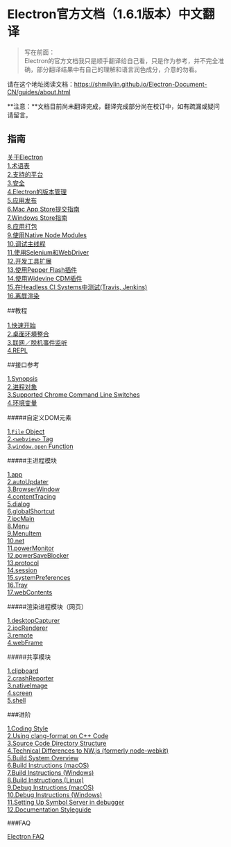 # Electron官方文档（1.6.1版本）中文翻译

> 写在前面：  
> Electron的官方文档我只是顺手翻译给自己看，只是作为参考，并不完全准确，部分翻译结果中有自己的理解和语言润色成分，介意的勿看。

请在这个地址阅读文档：https://shmilylin.github.io/Electron-Document-CN/guides/about.html

**注意：**文档目前尚未翻译完成，翻译完成部分尚在校订中，如有疏漏或疑问请留言。

## 指南

[关于Electron](guides/about.html)   
[1.术语表](guides/glossary-of-terms.html)   
[2.支持的平台](guides/supported-platforms.html)   
[3.安全](guides/security.html)   
[4.Electron的版本管理](guides/electron-versioning.html)    
[5.应用发布](guides/application-distribution.html)   
[6.Mac App Store提交指南](guides/mac-app-store-submission-guide.html)   
[7.Windows Store指南](guides/windows-store-guide.html)   
[8.应用打包](guides/application-packaging.html)   
[9.使用Native Node Modules](guides/using-native-node-modules.html)   
[10.调试主线程](guides/debugging-main-process.html)   
[11.使用Selenium和WebDriver](guides/using-selenium-and-webDriver.html)   
[12.开发工具扩展](guides/devTools-extension.html)   
[13.使用Pepper Flash插件](guides/using-pepper-flash-plugin.html)   
[14.使用Widevine CDM插件](guides/using-widevine-cmd-plugin.html)   
[15.在Headless CI Systems中测试(Travis, Jenkins)](guides/testing-on-headless-ci-systems.html)   
[16.离屏渲染](guides/offscreen-rendering.html)   

##教程

[1.快速开始](tutorials/quick-start.html)   
[2.桌面环境整合](tutorials/desktop-environment-integration.html)   
[3.联网／脱机事件监听](tutorials/online-offline-event-detection.html)   
[4.REPL](tutorials/REPL.html)   

##接口参考

[1.Synopsis](APIs/synopsis.html)   
[2.进程对象](APIs/process-object.html)   
[3.Supported Chrome Command Line Switches](APIs/supported-chrome-command-line-switches.html)   
[4.环境变量](APIs/environment-variables.html)   


#####自定义DOM元素

[1.`File` Object](APIs/DOM/file-object.html)   
[2.`<webview>` Tag](APIs/DOM/webview-tag.html)   
[3.`window.open` Function](APIs/DOM/window-open-function.html)   

#####主进程模块

[1.app](APIs/main/app.html)    
[2.autoUpdater](APIs/main/autoUpdater.html)    
[3.BrowserWindow](APIs/main/BrowserWindow.html)   
[4.contentTracing](APIs/main/contentTracing.html)   
[5.dialog](APIs/main/dialog.html)   
[6.globalShortcut](APIs/main/globalShortcut.html)   
[7.ipcMain](APIs/main/ipcMain.html)   
[8.Menu](APIs/main/Menu.html)   
[9.MenuItem](APIs/main/MenuItem.html)   
[10.net](APIs/main/net.html)   
[11.powerMonitor](APIs/main/powerMonitor.html)   
[12.powerSaveBlocker](APIs/main/powerSaveBlocker.html)   
[13.protocol](APIs/main/protocol.html)   
[14.session](APIs/main/session.html)   
[15.systemPreferences](APIs/main/systemPreferences.html)   
[16.Tray](APIs/main/Tray.html)   
[17.webContents](APIs/main/webContents.html)   

#####渲染进程模块（网页）

[1.desktopCapturer](APIs/renderer/desktopCapturer.html)    
[2.ipcRenderer](APIs/renderer/ipcRenderer.html)   
[3.remote](APIs/renderer/remote.html)   
[4.webFrame](APIs/renderer/webFrame.html) 

#####共享模块  

[1.clipboard](APIs/both/clipboard.html)    
[2.crashReporter](APIs/both/crashReporter.html)   
[3.nativeImage](APIs/both/nativeImage.html)   
[4.screen](APIs/both/screen.html)   
[5.shell](APIs/both/shell.html)   

###进阶

[1.Coding Style](development/coding-style.html)    
[2.Using clang-format on C++ Code](development/using-clang-format-on-cpp-code.html)   
[3.Source Code Directory Structure](development/source-code-directory-structure.html)   
[4.Technical Differences to NW.js (formerly node-webkit)](development/technical-differences-to-nwjs.html)   
[5.Build System Overview](development/build-system-overview.html)   
[6.Build Instructions (macOS)](development/build-instructions-macos.html)   
[7.Build Instructions (Windows)](development/build-instructions-windows.html)   
[8.Build Instructions (Linux)](development/build-instructions-linux.html)   
[9.Debug Instructions (macOS)](development/debug-instructions-macos.html)   
[10.Debug Instructions (Windows)](development/debug-instructions-windows.html)   
[11.Setting Up Symbol Server in debugger](development/setting-up-symbol-server-in-debugger.html)   
[12.Documentation Styleguide](development/documentation-styleguide.html)   

###FAQ

[Electron FAQ](FAQ/electron-faq.html)    

